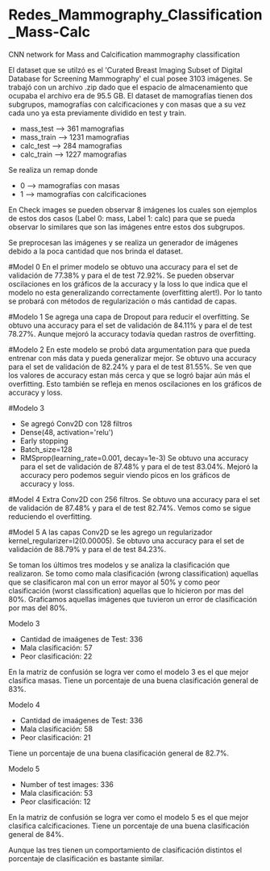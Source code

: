 # Redes_Mammography_Classification_Mass-Calc
CNN network for Mass and Calcification mammography classification

El dataset que se utilzó es el 'Curated Breast Imaging Subset of  Digital Database for Screening Mammography' el cual posee 3103 imágenes. Se trabajó con un archivo .zip dado que el espacio de almacenamiento que ocupaba el archivo era de 95.5 GB. El dataset de mamografías tienen dos subgrupos, mamografías con calcificaciones y con masas que a su vez cada uno ya esta previamente dividido en test y train.

* mass_test -->  361 mamografias
* mass_train --> 1231 mamografias
* calc_test --> 284 mamografias
* calc_train --> 1227 mamografias

Se realiza un remap donde
* 0 --> mamografías con masas
* 1 --> mamografías con calcificaciones

En Check images se pueden observar 8 imágenes los cuales son ejemplos de estos dos casos (Label 0: mass, Label 1: calc) para que se pueda observar lo similares que son las imágenes entre estos dos subgrupos.

Se preprocesan las imágenes y se realiza un generador de imágenes debido a la poca cantidad que nos brinda el dataset.

#Model 0
En el primer modelo se obtuvo una accuracy para el set de validación de 77.38% y para el de test 72.92%. Se pueden observar oscilaciones en los gráficos de la accuracy y la loss lo que indica que el modelo no esta generalizando correctamente (overfitting alert!). Por lo tanto se probará con métodos de regularización o más cantidad de capas.

#Modelo 1
Se agrega una capa de Dropout para reducir el overfitting. Se obtuvo una accuracy para el set de validación de 84.11% y para el de test 78.27%. Aunque mejoró la accuracy todavía quedan rastros de overfitting.

#Modelo 2
En este modelo se probó data argumentation para que pueda entrenar con más data y pueda generalizar mejor. Se obtuvo una accuracy para el set de validación de 82.24% y para el de test 81.55%. Se ven que los valores de accuracy estan más cerca y que se logró bajar aún más el overfitting. Esto también se refleja en menos oscilaciones en los gráficos de accuracy y loss.

#Modelo 3
* Se agregó Conv2D con 128 filtros
* Dense(48, activation='relu')
* Early stopping
* Batch_size=128
* RMSprop(learning_rate=0.001, decay=1e-3)
Se obtuvo una accuracy para el set de validación de 87.48% y para el de test 83.04%. Mejoró la accuracy pero podemos seguir viendo picos en los gráficos de accuracy y loss.

#Model 4
Extra Conv2D con 256 filtros. Se obtuvo una accuracy para el set de validación de 87.48% y para el de test 82.74%. Vemos como se sigue reduciendo el overfitting.

#Model 5
A las capas Conv2D se les agrego un regularizador kernel_regularizer=l2(0.00005). Se obtuvo una accuracy para el set de validación de 88.79% y para el de test 84.23%.

Se toman los últimos tres modelos y se analiza la clasificación que realizaron.
Se tomo como mala clasificación (wrong classification) aquellas que se clasificaron mal con un error mayor al 50% y como peor clasificación (worst classification) aquellas que lo hicieron por mas del 80%. Graficamos aquellas imágenes que tuvieron un error de clasificación por mas del 80%. 

Modelo 3
* Cantidad de imaágenes de Test: 336
* Mala clasificación: 57
* Peor clasificación: 22

En la matriz de confusión se logra ver como el modelo 3 es el que mejor clasifica masas. Tiene un porcentaje de una buena clasificación general de 83%.

Modelo 4
* Cantidad de imaágenes de Test: 336
* Mala clasificación: 58
* Peor clasificación: 21

Tiene un porcentaje de una buena clasificación general de 82.7%.

Modelo 5 
* Number of test images: 336
* Mala clasificación: 53
* Peor clasificación: 12

En la matriz de confusión se logra ver como el modelo 5 es el que mejor clasifica calcificaciones. Tiene un porcentaje de una buena clasificación general de 84%.

Aunque las tres tienen un comportamiento de clasificación distintos el porcentaje de clasificación es bastante similar.


